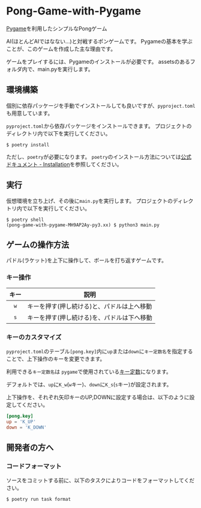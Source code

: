 # Pong-Game-with-Pygame

<!-- A simple Pong game with Pygame -->
[Pygame](https://www.pygame.org/news)を利用したシンプルなPongゲーム

<!-- This is a pong game against AI(barely). Main reason I did this game  is to learn the basics of Pygame. -->
AI(ほとんどAIではなない...)と対戦するポンゲームです。
Pygameの基本を学ぶことが、このゲームを作成した主な理由です。

<!-- To play: Pygame installation is required. Than run the main file while it is in the some folder with assets. -->

ゲームをプレイするには、Pygameのインストールが必要です。
assetsのあるフォルダ内で、main.pyを実行します。

## 環境構築

個別に依存パッケージを手動でインストールしても良いですが、`pyproject.toml`も用意しています。

`pyproject.toml`から依存パッケージをインストールできます。
プロジェクトのディレクトリ内で以下を実行してください。

~~~shell
$ poetry install
~~~

ただし、`poetry`が必要になります。
`poetry`のインストール方法については[公式ドキュメント - Installation](https://python-poetry.org/docs/#installation)を参照してください。

## 実行

仮想環境を立ち上げ、その後に`main.py`を実行します。
プロジェクトのディレクトリ内で以下を実行してください。

~~~shell
$ poetry shell
(pong-game-with-pygame-MH9AP2Ay-py3.xx) $ python3 main.py
~~~

## ゲームの操作方法

パドル(ラケット)を上下に操作して、ボールを打ち返すゲームです。

### キー操作

|キー|説明|
|:--:|----|
|`w`| キーを押す(押し続ける)と、パドルは上へ移動 |
|`s`| キーを押す(押し続ける)を、パドルは下へ移動 |

### キーのカスタマイズ

`pyproject.toml`のテーブル`[pong.key]`内に`up`または`down`に`キー定数名`を指定することで、上下操作のキーを変更できます。

利用できる`キー定数名`は `pygame`で使用されている[キー定数](https://www.pygame.org/docs/ref/key.html#key-constants-label)になります。

デフォルトでは、`up`に`K_w`(`w`キー)、`down`に`K_s`(`s`キー)が設定されます。

上下操作を、それぞれ矢印キーのUP,DOWNに設定する場合は、以下のように設定してください。

~~~toml
[pong.key]
up = 'K_UP'
down = 'K_DOWN'
~~~

## 開発者の方へ

### コードフォーマット

ソースをコミットする前に、以下のタスクによりコードをフォーマットしてください。

~~~shell
$ poetry run task format
~~~
